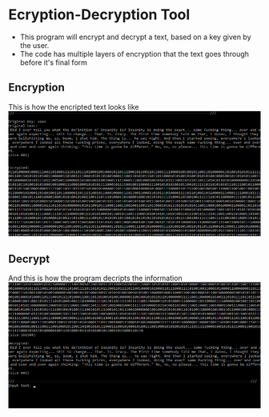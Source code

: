# Ecryption-Decryption Tool

* This program will encrypt and decrypt a text, based on a key given by the user.
* The code has multiple layers of encryption that the text goes through before it's final form

## Encryption

This is how the encripted text looks like
![alt text](https://github.com/andrei-voia/ecryption_decryption_tool/blob/master/encryption.png "encryption")

## Decrypt

And this is how the program decripts the information
![alt text](https://github.com/andrei-voia/ecryption_decryption_tool/blob/master/decrypt.png "decrypt")
